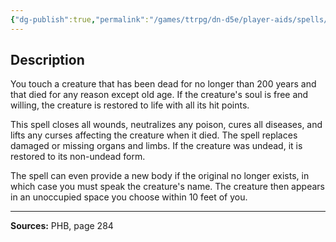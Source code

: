 ```yaml
---
{"dg-publish":true,"permalink":"/games/ttrpg/dn-d5e/player-aids/spells/level-9/true-resurrection/","tags":["TTRPG/DND/5e","verbal","somatic","material"]}
---
```



## Description
You touch a creature that has been dead for no longer than 200 years and that died for any reason except old age.
If the creature's soul is free and willing, the creature is restored to life with all its hit points.

This spell closes all wounds, neutralizes any poison, cures all diseases, and lifts any curses affecting the creature when it died.
The spell replaces damaged or missing organs and limbs.
If the creature was undead, it is restored to its non-undead form.

The spell can even provide a new body if the original no longer exists, in which case you must speak the creature's name.
The creature then appears in an unoccupied space you choose within 10 feet of you.

---

**Sources:** PHB, page 284
